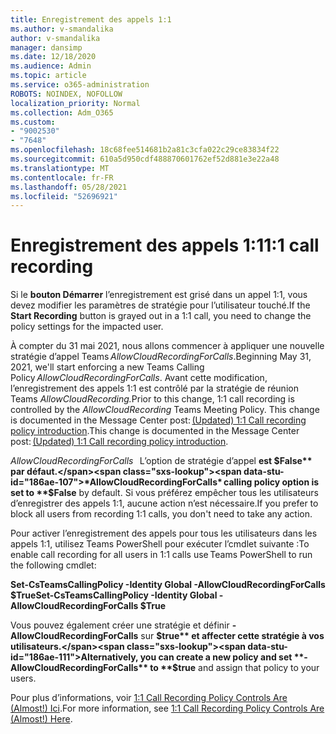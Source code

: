 ```yaml
---
title: Enregistrement des appels 1:1
ms.author: v-smandalika
author: v-smandalika
manager: dansimp
ms.date: 12/18/2020
ms.audience: Admin
ms.topic: article
ms.service: o365-administration
ROBOTS: NOINDEX, NOFOLLOW
localization_priority: Normal
ms.collection: Adm_O365
ms.custom:
- "9002530"
- "7648"
ms.openlocfilehash: 18c68fee514681b2a81c3cfa022c29ce83834f22
ms.sourcegitcommit: 610a5d950cdf488870601762ef52d881e3e22a48
ms.translationtype: MT
ms.contentlocale: fr-FR
ms.lasthandoff: 05/28/2021
ms.locfileid: "52696921"
---
```

# <a name="11-call-recording"></a><span data-ttu-id="186ae-102">Enregistrement des appels 1:1</span><span class="sxs-lookup"><span data-stu-id="186ae-102">1:1 call recording</span></span>

<span data-ttu-id="186ae-103">Si le **bouton Démarrer** l’enregistrement est grisé dans un appel 1:1, vous devez modifier les paramètres de stratégie pour l’utilisateur touché.</span><span class="sxs-lookup"><span data-stu-id="186ae-103">If the **Start Recording** button is grayed out in a 1:1 call, you need to change the policy settings for the impacted user.</span></span>   

<span data-ttu-id="186ae-104">À compter du 31 mai 2021, nous allons commencer à appliquer une nouvelle stratégie d’appel Teams *AllowCloudRecordingForCalls*.</span><span class="sxs-lookup"><span data-stu-id="186ae-104">Beginning May 31, 2021, we'll start enforcing a new Teams Calling Policy *AllowCloudRecordingForCalls*.</span></span> <span data-ttu-id="186ae-105">Avant cette modification, l’enregistrement des appels 1:1 est contrôlé par la stratégie de réunion Teams *AllowCloudRecording.*</span><span class="sxs-lookup"><span data-stu-id="186ae-105">Prior to this change, 1:1 call recording is controlled by the *AllowCloudRecording* Teams Meeting Policy.</span></span> <span data-ttu-id="186ae-106">This change is documented in the Message Center post: [(Updated) 1:1 Call recording policy introduction](https://portal.microsoft.com/Adminportal/Home?ref=MessageCenter/:/messages/MC238796).</span><span class="sxs-lookup"><span data-stu-id="186ae-106">This change is documented in the Message Center post: [(Updated) 1:1 Call recording policy introduction](https://portal.microsoft.com/Adminportal/Home?ref=MessageCenter/:/messages/MC238796).</span></span>  

<span data-ttu-id="186ae-107">*AllowCloudRecordingForCalls*   L’option de stratégie d’appel **est $False** par défaut.</span><span class="sxs-lookup"><span data-stu-id="186ae-107">*AllowCloudRecordingForCalls* calling policy option is set to **$False** by default.</span></span> <span data-ttu-id="186ae-108">Si vous préférez empêcher tous les utilisateurs d’enregistrer des appels 1:1, aucune action n’est nécessaire.</span><span class="sxs-lookup"><span data-stu-id="186ae-108">If you prefer to block all users from recording 1:1 calls, you don't need to take any action.</span></span>  

<span data-ttu-id="186ae-109">Pour activer l’enregistrement des appels pour tous les utilisateurs dans les appels 1:1, utilisez Teams PowerShell pour exécuter l’cmdlet suivante :</span><span class="sxs-lookup"><span data-stu-id="186ae-109">To enable call recording for all users in 1:1 calls use Teams PowerShell to run the following cmdlet:</span></span> 

<span data-ttu-id="186ae-110">**Set-CsTeamsCallingPolicy -Identity Global -AllowCloudRecordingForCalls $True**</span><span class="sxs-lookup"><span data-stu-id="186ae-110">**Set-CsTeamsCallingPolicy -Identity Global -AllowCloudRecordingForCalls $True**</span></span> 

<span data-ttu-id="186ae-111">Vous pouvez également créer une stratégie et définir **-AllowCloudRecordingForCalls** sur **$true** et affecter cette stratégie à vos utilisateurs.</span><span class="sxs-lookup"><span data-stu-id="186ae-111">Alternatively, you can create a new policy and set **-AllowCloudRecordingForCalls** to **$true** and assign that policy to your users.</span></span> 

<span data-ttu-id="186ae-112">Pour plus d’informations, voir [1:1 Call Recording Policy Controls Are (Almost!) Ici](https://techcommunity.microsoft.com/t5/microsoft-teams-support/1-1-call-recording-policy-controls-are-almost-here/ba-p/2217668).</span><span class="sxs-lookup"><span data-stu-id="186ae-112">For more information, see [1:1 Call Recording Policy Controls Are (Almost!) Here](https://techcommunity.microsoft.com/t5/microsoft-teams-support/1-1-call-recording-policy-controls-are-almost-here/ba-p/2217668).</span></span>
